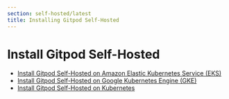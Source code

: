 ```yaml
---
section: self-hosted/latest
title: Installing Gitpod Self-Hosted
---
```


<script context="module">
  export const prerender = true;
</script>

# Install Gitpod Self-Hosted

- [Install Gitpod Self-Hosted on Amazon Elastic Kubernetes Service (EKS)](./installation/on-amazon-eks)
- [Install Gitpod Self-Hosted on Google Kubernetes Engine (GKE)](./installation/on-gke)
- [Install Gitpod Self-Hosted on Kubernetes](./installation/on-kubernetes)
